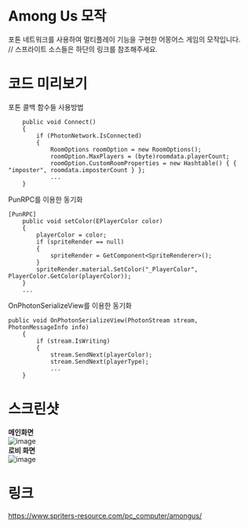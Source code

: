# Among Us 모작
포톤 네트워크를 사용하여 멀티플레이 기능을 구현한 어몽어스 게임의 모작입니다.  
// 스프라이트 소스들은 하단의 링크를 참조해주세요.  
# 코드 미리보기
포톤 콜백 함수들 사용방법  
```
    public void Connect()
    {
        if (PhotonNetwork.IsConnected)
        {
            RoomOptions roomOption = new RoomOptions();
            roomOption.MaxPlayers = (byte)roomdata.playerCount;
            roomOption.CustomRoomProperties = new Hashtable() { { "imposter", roomdata.imposterCount } };
            ...
    }
```
PunRPC를 이용한 동기화
```
[PunRPC]
    public void setColor(EPlayerColor color)
    {
        playerColor = color;
        if (spriteRender == null)
        {
            spriteRender = GetComponent<SpriteRenderer>();
        }
        spriteRender.material.SetColor("_PlayerColor", PlayerColor.GetColor(playerColor));
    }
    ...
```
OnPhotonSerializeView를 이용한 동기화
```
public void OnPhotonSerializeView(PhotonStream stream, PhotonMessageInfo info)
    {
        if (stream.IsWriting)
        {
            stream.SendNext(playerColor);
            stream.SendNext(playerType);
            ...
    }
```
# 스크린샷
__메인화면__  
![image](https://user-images.githubusercontent.com/65800890/150623548-4ce90283-9f42-48ac-95c6-4e9513ddb2d4.png)  
__로비 화면__  
![image](https://user-images.githubusercontent.com/65800890/150623561-323ab474-bfff-4383-bd2d-eb7e154bbfd7.png)  
# 링크
https://www.spriters-resource.com/pc_computer/amongus/
